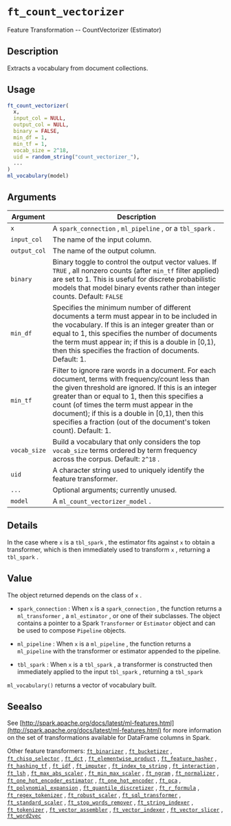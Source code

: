# `ft_count_vectorizer`

Feature Transformation -- CountVectorizer (Estimator)


## Description

Extracts a vocabulary from document collections.


## Usage

```r
ft_count_vectorizer(
  x,
  input_col = NULL,
  output_col = NULL,
  binary = FALSE,
  min_df = 1,
  min_tf = 1,
  vocab_size = 2^18,
  uid = random_string("count_vectorizer_"),
  ...
)
ml_vocabulary(model)
```


## Arguments

Argument      |Description
------------- |----------------
`x`     |     A `spark_connection` , `ml_pipeline` , or a `tbl_spark` .
`input_col`     |     The name of the input column.
`output_col`     |     The name of the output column.
`binary`     |     Binary toggle to control the output vector values. If `TRUE` , all nonzero counts (after `min_tf` filter applied) are set to 1. This is useful for discrete probabilistic models that model binary events rather than integer counts. Default: `FALSE`
`min_df`     |     Specifies the minimum number of different documents a term must appear in to be included in the vocabulary. If this is an integer greater than or equal to 1, this specifies the number of documents the term must appear in; if this is a double in [0,1), then this specifies the fraction of documents. Default: 1.
`min_tf`     |     Filter to ignore rare words in a document. For each document, terms with frequency/count less than the given threshold are ignored. If this is an integer greater than or equal to 1, then this specifies a count (of times the term must appear in the document); if this is a double in [0,1), then this specifies a fraction (out of the document's token count). Default: 1.
`vocab_size`     |     Build a vocabulary that only considers the top `vocab_size` terms ordered by term frequency across the corpus. Default: `2^18` .
`uid`     |     A character string used to uniquely identify the feature transformer.
`...`     |     Optional arguments; currently unused.
`model`     |     A `ml_count_vectorizer_model` .


## Details

In the case where `x` is a `tbl_spark` , the estimator fits against `x` 
 to obtain a transformer, which is then immediately used to transform `x` , returning a `tbl_spark` .


## Value

The object returned depends on the class of `x` .
 
   

*   `spark_connection` : When `x` is a `spark_connection` , the function returns a `ml_transformer` , a `ml_estimator` , or one of their subclasses. The object contains a pointer to a Spark `Transformer` or `Estimator` object and can be used to compose  `Pipeline` objects.   

*   `ml_pipeline` : When `x` is a `ml_pipeline` , the function returns a `ml_pipeline` with the transformer or estimator appended to the pipeline.   

*   `tbl_spark` : When `x` is a `tbl_spark` , a transformer is constructed then immediately applied to the input `tbl_spark` , returning a `tbl_spark`  
 
 `ml_vocabulary()` returns a vector of vocabulary built.


## Seealso

See [http://spark.apache.org/docs/latest/ml-features.html](http://spark.apache.org/docs/latest/ml-features.html) for
 more information on the set of transformations available for DataFrame
 columns in Spark.
 
 Other feature transformers:
 [`ft_binarizer`](#ftbinarizer) ,
 [`ft_bucketizer`](#ftbucketizer) ,
 [`ft_chisq_selector`](#ftchisqselector) ,
 [`ft_dct`](#ftdct) ,
 [`ft_elementwise_product`](#ftelementwiseproduct) ,
 [`ft_feature_hasher`](#ftfeaturehasher) ,
 [`ft_hashing_tf`](#fthashingtf) ,
 [`ft_idf`](#ftidf) ,
 [`ft_imputer`](#ftimputer) ,
 [`ft_index_to_string`](#ftindextostring) ,
 [`ft_interaction`](#ftinteraction) ,
 [`ft_lsh`](#ftlsh) ,
 [`ft_max_abs_scaler`](#ftmaxabsscaler) ,
 [`ft_min_max_scaler`](#ftminmaxscaler) ,
 [`ft_ngram`](#ftngram) ,
 [`ft_normalizer`](#ftnormalizer) ,
 [`ft_one_hot_encoder_estimator`](#ftonehotencoderestimator) ,
 [`ft_one_hot_encoder`](#ftonehotencoder) ,
 [`ft_pca`](#ftpca) ,
 [`ft_polynomial_expansion`](#ftpolynomialexpansion) ,
 [`ft_quantile_discretizer`](#ftquantilediscretizer) ,
 [`ft_r_formula`](#ftrformula) ,
 [`ft_regex_tokenizer`](#ftregextokenizer) ,
 [`ft_robust_scaler`](#ftrobustscaler) ,
 [`ft_sql_transformer`](#ftsqltransformer) ,
 [`ft_standard_scaler`](#ftstandardscaler) ,
 [`ft_stop_words_remover`](#ftstopwordsremover) ,
 [`ft_string_indexer`](#ftstringindexer) ,
 [`ft_tokenizer`](#fttokenizer) ,
 [`ft_vector_assembler`](#ftvectorassembler) ,
 [`ft_vector_indexer`](#ftvectorindexer) ,
 [`ft_vector_slicer`](#ftvectorslicer) ,
 [`ft_word2vec`](#ftword2vec)


